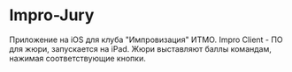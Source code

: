 # Impro-Jury
Приложение на iOS для клуба "Импровизация" ИТМО.
Impro Client - ПО для жюри, запускается на iPad. Жюри выставляют баллы командам, нажимая соответствующие кнопки.
